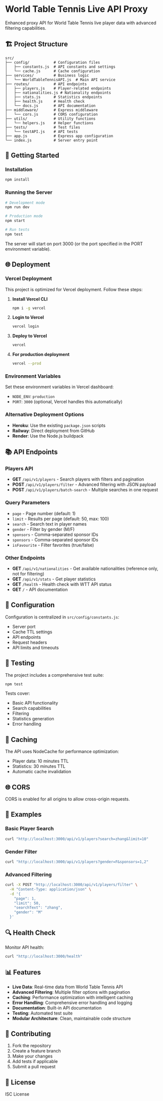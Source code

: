 # World Table Tennis Live API Proxy

Enhanced proxy API for World Table Tennis live player data with advanced filtering capabilities.

## 🏗️ Project Structure

```
src/
├── config/           # Configuration files
│   ├── constants.js  # API constants and settings
│   └── cache.js      # Cache configuration
├── services/         # Business logic
│   └── WorldTableTennisAPI.js  # Main API service
├── routes/           # API endpoints
│   ├── players.js    # Player-related endpoints
│   ├── nationalities.js # Nationality endpoints
│   ├── stats.js      # Statistics endpoints
│   ├── health.js     # Health check
│   └── docs.js       # API documentation
├── middleware/       # Express middleware
│   └── cors.js       # CORS configuration
├── utils/            # Utility functions
│   └── helpers.js    # Helper functions
├── tests/            # Test files
│   └── testAPI.js    # API tests
├── app.js            # Express app configuration
└── index.js          # Server entry point
```

## 🚀 Getting Started

### Installation

```bash
npm install
```

### Running the Server

```bash
# Development mode
npm run dev

# Production mode
npm start

# Run tests
npm test
```

The server will start on port 3000 (or the port specified in the PORT environment variable).

## 🌐 Deployment

### Vercel Deployment

This project is optimized for Vercel deployment. Follow these steps:

1. **Install Vercel CLI**
   ```bash
   npm i -g vercel
   ```

2. **Login to Vercel**
   ```bash
   vercel login
   ```

3. **Deploy to Vercel**
   ```bash
   vercel
   ```

4. **For production deployment**
   ```bash
   vercel --prod
   ```

### Environment Variables

Set these environment variables in Vercel dashboard:
- `NODE_ENV`: `production`
- `PORT`: `3000` (optional, Vercel handles this automatically)

### Alternative Deployment Options

- **Heroku**: Use the existing `package.json` scripts
- **Railway**: Direct deployment from GitHub
- **Render**: Use the Node.js buildpack

## 📚 API Endpoints

### Players API

- **GET** `/api/v1/players` - Search players with filters and pagination
- **POST** `/api/v1/players/filter` - Advanced filtering with JSON payload
- **POST** `/api/v1/players/batch-search` - Multiple searches in one request

### Query Parameters

- `page` - Page number (default: 1)
- `limit` - Results per page (default: 50, max: 100)
- `search` - Search text in player names
- `gender` - Filter by gender (M/F)
- `sponsors` - Comma-separated sponsor IDs
- `sponsors` - Comma-separated sponsor IDs
- `isFavourite` - Filter favorites (true/false)

### Other Endpoints

- **GET** `/api/v1/nationalities` - Get available nationalities (reference only, not for filtering)
- **GET** `/api/v1/stats` - Get player statistics
- **GET** `/health` - Health check with WTT API status
- **GET** `/` - API documentation

## 🔧 Configuration

Configuration is centralized in `src/config/constants.js`:

- Server port
- Cache TTL settings
- API endpoints
- Request headers
- API limits and timeouts

## 🧪 Testing

The project includes a comprehensive test suite:

```bash
npm test
```

Tests cover:
- Basic API functionality
- Search capabilities
- Filtering
- Statistics generation
- Error handling

## 💾 Caching

The API uses NodeCache for performance optimization:
- Player data: 10 minutes TTL
- Statistics: 30 minutes TTL
- Automatic cache invalidation

## 🌐 CORS

CORS is enabled for all origins to allow cross-origin requests.

## 📝 Examples

### Basic Player Search
```bash
curl "http://localhost:3000/api/v1/players?search=zhang&limit=10"
```

### Gender Filter
```bash
curl "http://localhost:3000/api/v1/players?gender=F&sponsors=1,2"
```

### Advanced Filtering
```bash
curl -X POST "http://localhost:3000/api/v1/players/filter" \
  -H "Content-Type: application/json" \
  -d '{
    "page": 1,
    "limit": 50,
    "searchText": "zhang",
    "gender": "M"
  }'
```

## 🔍 Health Check

Monitor API health:
```bash
curl "http://localhost:3000/health"
```

## 📊 Features

- **Live Data**: Real-time data from World Table Tennis API
- **Advanced Filtering**: Multiple filter options with pagination
- **Caching**: Performance optimization with intelligent caching
- **Error Handling**: Comprehensive error handling and logging
- **Documentation**: Built-in API documentation
- **Testing**: Automated test suite
- **Modular Architecture**: Clean, maintainable code structure

## 🤝 Contributing

1. Fork the repository
2. Create a feature branch
3. Make your changes
4. Add tests if applicable
5. Submit a pull request

## 📄 License

ISC License 